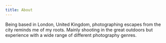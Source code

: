 ```yaml
---
title: About
---
```


Being based in London, United Kingdom, photographing escapes from the city reminds me of my roots. Mainly shooting in the great outdoors but experience with a wide range of different photography genres.